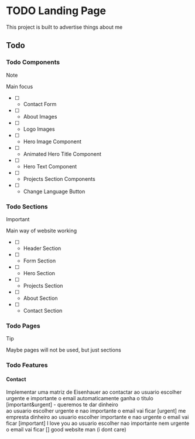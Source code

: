 # TODO Landing Page

This project is built to advertise things about me

## Todo

### Todo Components

> [!NOTE]
> Main focus

- [ ] - Contact Form
- [ ] - About Images
- [ ] - Logo Images
- [ ] - Hero Image Component
- [ ] - Animated Hero Title Component
- [ ] - Hero Text Component
- [ ] - Projects Section Components
- [ ] - Change Language Button

### Todo Sections

> [!IMPORTANT]
> Main way of website working

- [ ] - Header Section
- [ ] - Form Section
- [ ] - Hero Section
- [ ] - Projects Section
- [ ] - About Section
- [ ] - Contact Section

### Todo Pages

> [!TIP]
> Maybe pages will not be used, but just sections

### Todo Features

#### Contact

Implementar uma matriz de Eisenhauer ao contactar
ao usuario escolher urgente e importante o email automaticamente ganha o titulo [important&urgent] - queremos te dar dinheiro  
ao usuario escolher urgente e nao importante o email vai ficar [urgent] me empresta dinheiro
ao usuario escolher importante e nao urgente o email vai ficar [important] I love you
ao usuario escolher nao importante nem urgente o email vai ficar [] good website man (i dont care)
